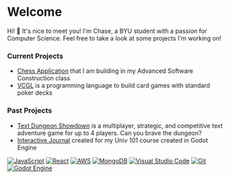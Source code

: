 # Welcome

Hi! 👋 It's nice to meet you! I'm Chase, a BYU student with a passion for Computer Science. Feel free to take a look at some projects I'm working on!

### Current Projects

- [Chess Application](https://github.com/artmouse155/chess) that I am building in my Advanced Software Construction class
- [VCGL](https://github.com/artmouse155/visual-card-game-language) is a programming language to build card games with standard poker decks

### Past Projects

- [Text Dungeon Showdown](https://github.com/artmouse155/startup) is a multiplayer, strategic, and competitive text adventure game for up to 4 players. Can you brave the dungeon?
- [Interactive Journal](https://github.com/artmouse155/univ_101_interactive_journal) created for my Univ 101 course created in Godot Engine

[![JavaScript](https://img.shields.io/badge/JavaScript-F7DF1E?logo=javascript&logoColor=000)](#)
[![React](https://img.shields.io/badge/React-%2320232a.svg?logo=react&logoColor=%2361DAFB)](#)
[![AWS](https://custom-icon-badges.demolab.com/badge/AWS-%23FF9900.svg?logo=aws&logoColor=white)](#)
[![MongoDB](https://img.shields.io/badge/MongoDB-%234ea94b.svg?logo=mongodb&logoColor=white)](#)
[![Visual Studio Code](https://custom-icon-badges.demolab.com/badge/Visual%20Studio%20Code-0078d7.svg?logo=vsc&logoColor=white)](#)
[![Git](https://img.shields.io/badge/Git-F05032?logo=git&logoColor=fff)](#)
[![Godot Engine](https://img.shields.io/badge/Godot-%23FFFFFF.svg?logo=godot-engine)](#)
